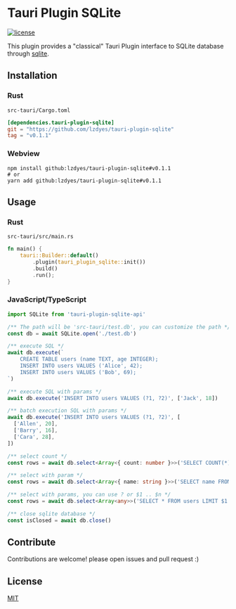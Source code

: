# Tauri Plugin SQLite

[![license](https://img.shields.io/badge/license-MIT-blue.svg)](LICENSE)

This plugin provides a "classical" Tauri Plugin interface to SQLite database through [sqlite](https://github.com/stainless-steel/sqlite).

## Installation

### Rust

`src-tauri/Cargo.toml`

```toml
[dependencies.tauri-plugin-sqlite]
git = "https://github.com/lzdyes/tauri-plugin-sqlite"
tag = "v0.1.1"
```

### Webview

```
npm install github:lzdyes/tauri-plugin-sqlite#v0.1.1
# or
yarn add github:lzdyes/tauri-plugin-sqlite#v0.1.1
```

## Usage

### Rust

`src-tauri/src/main.rs`

```rust
fn main() {
    tauri::Builder::default()
        .plugin(tauri_plugin_sqlite::init())
        .build()
        .run();
}
```

### JavaScript/TypeScript

```ts
import SQLite from 'tauri-plugin-sqlite-api'

/** The path will be 'src-tauri/test.db', you can customize the path */
const db = await SQLite.open('./test.db')

/** execute SQL */
await db.execute(`
    CREATE TABLE users (name TEXT, age INTEGER);
    INSERT INTO users VALUES ('Alice', 42);
    INSERT INTO users VALUES ('Bob', 69);
`)

/** execute SQL with params */
await db.execute('INSERT INTO users VALUES (?1, ?2)', ['Jack', 18])

/** batch execution SQL with params */
await db.execute('INSERT INTO users VALUES (?1, ?2)', [
  ['Allen', 20],
  ['Barry', 16],
  ['Cara', 28],
])

/** select count */
const rows = await db.select<Array<{ count: number }>>('SELECT COUNT(*) as count FROM users')

/** select with param */
const rows = await db.select<Array<{ name: string }>>('SELECT name FROM users WHERE age > ?', [20])

/** select with params, you can use ? or $1 .. $n */
const rows = await db.select<Array<any>>('SELECT * FROM users LIMIT $1 OFFSET $2', [10, 0])

/** close sqlite database */
const isClosed = await db.close()
```

## Contribute

Contributions are welcome! please open issues and pull request :)

## License

[MIT](LICENSE)
